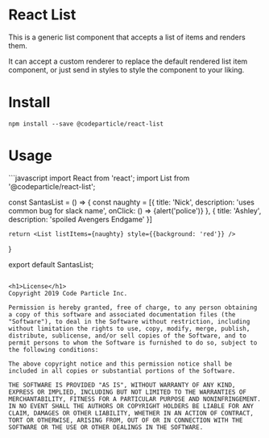 <h1>React List</h1>

This is a generic list component that accepts a list of items and renders them.

It can accept a custom renderer to replace the default rendered list item component, or just send in styles to style the component to your liking.

<h1>Install</h1>
<code>npm install --save @codeparticle/react-list</code>

<h1>Usage</h1>
```javascript
  import React from 'react';
  import List from '@codeparticle/react-list';

  const SantasList = () => {
    const naughty = [{
      title: 'Nick',
      description: 'uses common bug for slack name',
      onClick: () => {alert('police')}
    }, {
      title: 'Ashley',
      description: 'spoiled Avengers Endgame'
    }]

    return <List listItems={naughty} style={{background: 'red'}} />
  }

  export default SantasList;
```

<h1>License</h1>
Copyright 2019 Code Particle Inc.

Permission is hereby granted, free of charge, to any person obtaining a copy of this software and associated documentation files (the "Software"), to deal in the Software without restriction, including without limitation the rights to use, copy, modify, merge, publish, distribute, sublicense, and/or sell copies of the Software, and to permit persons to whom the Software is furnished to do so, subject to the following conditions:

The above copyright notice and this permission notice shall be included in all copies or substantial portions of the Software.

THE SOFTWARE IS PROVIDED "AS IS", WITHOUT WARRANTY OF ANY KIND, EXPRESS OR IMPLIED, INCLUDING BUT NOT LIMITED TO THE WARRANTIES OF MERCHANTABILITY, FITNESS FOR A PARTICULAR PURPOSE AND NONINFRINGEMENT. IN NO EVENT SHALL THE AUTHORS OR COPYRIGHT HOLDERS BE LIABLE FOR ANY CLAIM, DAMAGES OR OTHER LIABILITY, WHETHER IN AN ACTION OF CONTRACT, TORT OR OTHERWISE, ARISING FROM, OUT OF OR IN CONNECTION WITH THE SOFTWARE OR THE USE OR OTHER DEALINGS IN THE SOFTWARE.